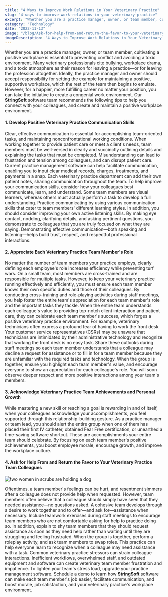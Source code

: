 ```yaml
---
title: "4 Ways to Improve Work Relations in Your Veterinary Practice"
slug: "4-ways-to-improve-work-relations-in-your-veterinary-practice"
excerpt: "Whether you are a practice manager, owner, or team member, cultivating a positive workplace is essential to preventing conflict and avoiding a toxic environment. Many veterinary professionals cite …"
category: "Technology"
date: "2022-11-13"
image: "/blog/Ask-for-help-from-and-return-the-favor-to-your-veterinary-practice-team-colleagues.jpg"
imageDescription: "4 Ways to Improve Work Relations in Your Veterinary Practice"
---
```

Whether you are a practice manager, owner, or team member, cultivating a positive workplace is essential to preventing conflict and avoiding a toxic environment. Many veterinary professionals cite bullying, workplace drama, and a toxic atmosphere as their reason for leaving a practice—or for leaving the profession altogether. Ideally, the practice manager and owner should accept responsibility for setting the example for maintaining a positive, supportive workplace, which the rest of the team then begins to emulate. However, for a happier, more fulfilling career no matter your position, you can take the initiative to create a congenial work environment. Our **StringSoft** software team recommends the following tips to help you connect with your colleagues, and create and maintain a positive workplace environment.

#### 1. Develop Positive Veterinary Practice Communication Skills

Clear, effective communication is essential for accomplishing team-oriented tasks, and maintaining nonconfrontational working conditions. When working together to provide patient care or meet a client's needs, team members must be well-versed in clearly and succinctly outlining details and explaining the tasks that must be completed. Misunderstanding can lead to frustration and tension among colleagues, and can disrupt patient care. Current practice management software can help facilitate communication, enabling you to input clear medical records, charges, treatments, and payments in a snap. Each veterinary practice department can add their own patient notes, sharing communication throughout the team. To help improve your communication skills, consider how your colleagues best communicate, learn, and understand. Some team members are visual learners, whereas others must actually perform a task to develop a full understanding. Practice communicating by using various communication skills that cater to team members' different learning styles. In addition, you should consider improving your own active listening skills. By making eye contact, nodding, clarifying details, and asking pertinent questions, you demonstrate to colleagues that you are truly focused on what they are saying. Demonstrating effective communication—both speaking and listening—helps build trust, respect, and respectful professional interactions.

#### 2. Appreciate Each Veterinary Practice Team Member's Role

No matter the number of team members your practice employs, clearly defining each employee's role increases efficiency while preventing turf wars. On a small team, most members are cross-trained and are responsible for multiple tasks. However, to keep your veterinary practice running effectively and efficiently, you must ensure each team member knows their own specific duties and those of their colleagues. By conducting cross-training and role-playing activities during staff meetings, you help foster the entire team's appreciation for each team member's role and the important tasks they tackle. When the entire team understands each colleague's value to providing top-notch client interaction and patient care, they can celebrate each team member's success, which forges a positive veterinary practice environment. For example, veterinary technicians often express a profound fear of having to work the front desk. Your customer service representatives (CSRs) may be unaware that technicians are intimidated by their administrative technology and recognize that working the front desk is no easy task. Share these outlooks during staff meetings so each team member understands that a colleague may decline a request for assistance or to fill in for a team member because they are unfamiliar with the required tasks and technology. When the group is together, ensure you highlight each team member's value, and encourage everyone to show an appreciation for each colleague's role. You will soon observe deeper respect and more positive interactions among your team's members.

#### 3. Acknowledge Veterinary Practice Team Achievements and Personal Growth

While mastering a new skill or reaching a goal is rewarding in and of itself, when your colleagues acknowledge your accomplishments, you feel supported through this relationship-building gesture. As a practice manager or team lead, you should alert the entire group when one of them has placed their first IV catheter, obtained Fear Free certification, or unearthed a time-saving software shortcut. These are accomplishments your entire team should celebrate. By focusing on each team member's positive achievements, you boost employee morale, encourage growth, and improve the workplace culture.

#### 4. Ask for Help From and Return the Favor to Your Veterinary Practice Team Colleagues

![two women in scrubs are holding a dog](/blog/Ask-for-help-from-and-return-the-favor-to-your-veterinary-practice-team-colleagues.jpg)

Oftentimes, a team member's feelings can be hurt, and resentment simmers after a colleague does not provide help when requested. However, team members often believe that a colleague should simply have seen that they needed assistance—no questions asked. A cohesive team develops through a desire to work together and to offer—and ask for—assistance when necessary. Include teamwork exercises during staff meetings to encourage team members who are not comfortable asking for help to practice doing so. In addition, explain to shy team members that they should request assistance as soon as they need help rather than waiting until they are struggling and feeling frustrated. When the group is together, perform a roleplay activity, and ask team members to swap roles. This practice can help everyone learn to recognize when a colleague may need assistance with a task. Common veterinary practice stressors can strain colleague interactions. Inefficient workflows, overwhelmed staff, and outdated equipment and software can create veterinary team member frustration and impatience. To lighten your team's stress load, upgrade your practice management software. Schedule a demo to learn how **StringSoft** software can make each team member's job easier, facilitate communication, and boost morale, job satisfaction, and your veterinary practice's workplace environment.